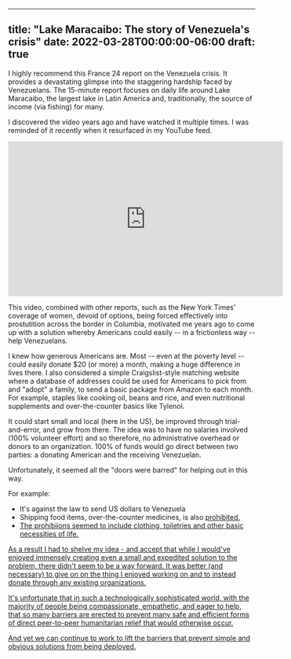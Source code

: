 
---
title: "Lake Maracaibo: The story of Venezuela's crisis"
date: 2022-03-28T00:00:00-06:00
draft: true
---

<!--more-->

I highly recommend this France 24 report on the Venezuela crisis. It provides a devastating glimpse into the staggering hardship faced by Venezuelans. The 15-minute report focuses on daily life around Lake Maracaibo, the largest lake in Latin America and, traditionally, the source of income (via fishing) for many. 

I discovered the video years ago and have watched it multiple times. I was reminded of it recently when it resurfaced in my YouTube feed. 

<iframe width="560" height="315" src="https://www.youtube.com/embed/el3OlIaUrsU" title="YouTube video player" frameborder="0" allow="accelerometer; autoplay; clipboard-write; encrypted-media; gyroscope; picture-in-picture" allowfullscreen></iframe>

This video, combined with other reports, such as the New York Times' coverage of women, devoid of options, being forced effectively into prostutition across the border in Columbia, motivated me years ago to come up with a solution whereby Americans could easily -- in a frictionless way -- help Venezuelans. 

I knew how generous Americans are. Most -- even at the poverty level -- could easily donate $20 (or more) a month, making a huge difference in lives there. I also considered a simple Craigslist-style matching website where a database of addresses could be used for Americans to pick from and "adopt" a family, to send a basic package from Amazon to each month. For example, staples like cooking oil, beans and rice, and even nutritional supplements and over-the-counter basics like Tylenol. 

It could start small and local (here in the US), be improved through trial-and-error, and grow from there. The idea was to have no salaries involved (100% volunteer effort) and so therefore, no administrative overhead or donors to an organization. 100% of funds would go direct between two parties: a donating American and the receiving Venezuelan.

Unfortunately, it seemed all the "doors were barred" for helping out in this way. 

For example: 

* It's against the law to send US dollars to Venezuela
* Shipping food items, over-the-counter medicines, is also <a href="https://crossborder.fedex.com/us/assets/prohibited-restricted/venezuela/index.shtml" target="blank">prohibited. 
* The prohibiions seemed to include clothing, toiletries and other basic necessities of life. 
  
As a result I had to shelve my idea - and accept that while I would've enjoyed immensely creating even a small and expedited solution to the problem, there didn't seem to be a way forward. It was better (and necessary) to give on on the thing I enjoyed working on and to instead donate through any existing organizations.

It's unfortunate that in such a technologically sophisticated world, with the majority of people being compassionate, empathetic, and eager to help, that so many barriers are erected to prevent many safe and efficient forms of direct peer-to-peer humanitarian relief that would otherwise occur.

And yet we can continue to work to lift the barriers that prevent simple and obvious solutions from being deployed.

